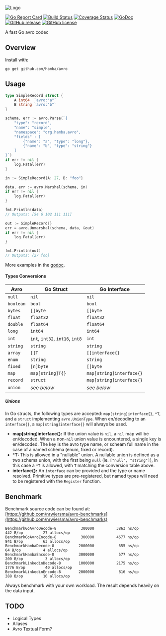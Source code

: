 ![Logo](http://svg.wiersma.co.za/hamba/project?title=avro&tag=A%20fast%20Go%20avro%20codec)

[![Go Report Card](https://goreportcard.com/badge/github.com/hamba/avro)](https://goreportcard.com/report/github.com/hamba/avro)
[![Build Status](https://travis-ci.com/hamba/avro.svg?branch=master)](https://travis-ci.com/hamba/avro)
[![Coverage Status](https://coveralls.io/repos/github/hamba/avro/badge.svg?branch=master)](https://coveralls.io/github/hamba/avro?branch=master)
[![GoDoc](https://godoc.org/github.com/hamba/avro?status.svg)](https://godoc.org/github.com/hamba/avro)
[![GitHub release](https://img.shields.io/github/release/hamba/avro.svg)](https://github.com/hamba/avro/releases)
[![GitHub license](https://img.shields.io/badge/license-MIT-blue.svg)](https://raw.githubusercontent.com/hamba/avro/master/LICENSE)

A fast Go avro codec

## Overview

Install with:

```shell
go get github.com/hamba/avro
```

## Usage

```go
type SimpleRecord struct {
	A int64  `avro:"a"`
	B string `avro:"b"`
}

schema, err := avro.Parse(`{
    "type": "record",
    "name": "simple",
    "namespace": "org.hamba.avro",
    "fields" : [
        {"name": "a", "type": "long"},
        {"name": "b", "type": "string"}
    ]
}`)
if err != nil {
	log.Fatal(err)
}

in := SimpleRecord{A: 27, B: "foo"}

data, err := avro.Marshal(schema, in)
if err != nil {
	log.Fatal(err)
}

fmt.Println(data)
// Outputs: [54 6 102 111 111]

out := SimpleRecord{}
err = avro.Unmarshal(schema, data, &out)
if err != nil {
	log.Fatal(err)
}

fmt.Println(out)
// Outputs: {27 foo}
```

More examples in the [godoc](https://godoc.org/github.com/hamba/avro).

#### Types Conversions

| Avro     | Go Struct                          | Go Interface              |
| -------- | ---------------------------------- | ------------------------- |
| `null`   | `nil`                              | `nil`                     |
| `boolean`| `bool`                             | `bool`                    |
| `bytes`  | `[]byte`                           | `[]byte`                  |
| `float`  | `float32`                          | `float32`                 |
| `double` | `float64`                          | `float64`                 |
| `long`   | `int64`                            | `int64`                   |
| `int`    | `int`, `int32`, `int16`, `int8`    | `int`                     |
| `string` | `string`                           | `string`                  |
| `array`  | `[]T`                              | `[]interface{}`           |
| `enum`   | `string`                           | `string`                  |
| `fixed`  | `[n]byte`                          | `[]byte`                  |
| `map`    | `map[string]T{}`                   | `map[string]interface{}`  |
| `record` | `struct`                           | `map[string]interface{}`  |
| `union`  | *see below*                        | *see below*               |

##### Unions

In Go structs, the following types are accepted: `map[string]interface{}`, `*T`, 
and a `struct` implementing `avro.UnionType`. When en/decoding to an `interface{}`, a 
`map[string]interface{}` will always be used.

* **map[string]interface{}:** If the union value is `nil`, a `nil` map will be en/decoded. 
When a non-`nil` union value is encountered, a single key is en/decoded. The key is the avro
type name, or scheam full name in the case of a named schema (enum, fixed or record).
* ***T:** This is allowed in a "nullable" union. A nullable union is defined as a two schema union, 
with the first being `null` (ie. `["null", "string"]`), in this case a `*T` is allowed, 
with `T` matching the conversion table above.
* **interface{}:** An `interface` can be provided and the type or name resolved. Primitive types
are pre-registered, but named types will need to be registered with the `Register` function.

## Benchmark

Benchmark source code can be found at: [https://github.com/nrwiersma/avro-benchmarks](https://github.com/nrwiersma/avro-benchmarks)

```
BenchmarkGoAvroDecode-8     	  300000	      3863 ns/op	     442 B/op	      27 allocs/op
BenchmarkGoAvroEncode-8     	  300000	      4677 ns/op	     841 B/op	      63 allocs/op
BenchmarkHambaDecode-8      	 2000000	       655 ns/op	      64 B/op	       4 allocs/op
BenchmarkHambaEncode-8      	 3000000	       577 ns/op	     200 B/op	       3 allocs/op
BenchmarkLinkedinDecode-8   	 1000000	      2175 ns/op	    1776 B/op	      40 allocs/op
BenchmarkLinkedinEncode-8   	 2000000	       816 ns/op	     288 B/op	      10 allocs/op
```

Always benchmark with your own workload. The result depends heavily on the data input.

## TODO

* Logical Types
* Aliases
* Avro Textual Form?
